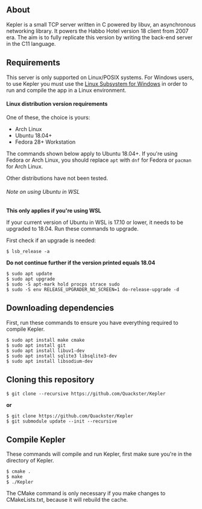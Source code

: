 ## About

Kepler is a small TCP server written in C powered by libuv, an asynchronous networking library. It powers the Habbo Hotel version 18 client from 2007 era. The aim is to fully replicate this version by writing the back-end server in the C11 language.

## Requirements

This server is only supported on Linux/POSIX systems. For Windows users, to use Kepler you must use the [Linux Subsystem for Windows](https://docs.microsoft.com/en-us/windows/wsl/install-win10) in order to run and compile the app in a Linux environment.

#### Linux distribution version requirements
One of these, the choice is yours:
- Arch Linux
- Ubuntu 18.04+
- Fedora 28+ Workstation

The commands shown below apply to Ubuntu 18.04+. If you're using Fedora or Arch Linux, you should replace `apt` with `dnf` for Fedora or `pacman` for Arch Linux.

Other distributions have not been tested.

###### Note on using Ubuntu in WSL
**This only applies if you're using WSL**

If your current version of Ubuntu in WSL is 17.10 or lower, it needs to be upgraded to 18.04.
Run these commands to upgrade.

First check if an upgrade is needed:
```
$ lsb_release -a
```

**Do not continue further if the version printed equals 18.04**

```
$ sudo apt update
$ sudo apt upgrade
$ sudo -S apt-mark hold procps strace sudo
$ sudo -S env RELEASE_UPGRADER_NO_SCREEN=1 do-release-upgrade -d
```

## Downloading dependencies

First, run these commands to ensure you have everything required to compile Kepler.

```
$ sudo apt install make cmake
$ sudo apt install git
$ sudo apt install libuv1-dev
$ sudo apt install sqlite3 libsqlite3-dev
$ sudo apt install libsodium-dev
```

## Cloning this repository

```
$ git clone --recursive https://github.com/Quackster/Kepler
```

**or**

```
$ git clone https://github.com/Quackster/Kepler
$ git submodule update --init --recursive
```

## Compile Kepler

These commands will compile and run Kepler, first make sure you're in the directory of Kepler.

```
$ cmake .
$ make
$ ./Kepler
```

The CMake command is only necessary if you make changes to CMakeLists.txt, because it will rebuild the cache.
